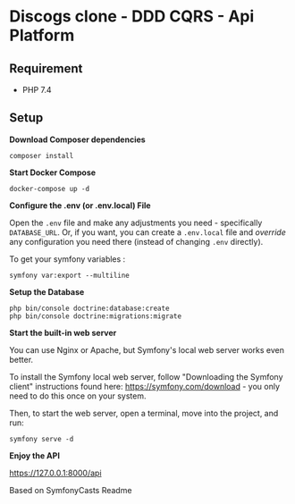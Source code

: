 # Discogs clone - DDD CQRS - Api Platform

## Requirement

- PHP 7.4

## Setup

**Download Composer dependencies**

```
composer install
```

**Start Docker Compose**

```
docker-compose up -d
```

**Configure the .env (or .env.local) File**

Open the `.env` file and make any adjustments you need - specifically
`DATABASE_URL`. Or, if you want, you can create a `.env.local` file
and *override* any configuration you need there (instead of changing
`.env` directly).

To get your symfony variables :

```
symfony var:export --multiline
```

**Setup the Database**

```
php bin/console doctrine:database:create
php bin/console doctrine:migrations:migrate
```

**Start the built-in web server**

You can use Nginx or Apache, but Symfony's local web server
works even better.

To install the Symfony local web server, follow
"Downloading the Symfony client" instructions found
here: https://symfony.com/download - you only need to do this
once on your system.

Then, to start the web server, open a terminal, move into the
project, and run:

```
symfony serve -d
```

**Enjoy the API**

https://127.0.0.1:8000/api

Based on SymfonyCasts Readme
